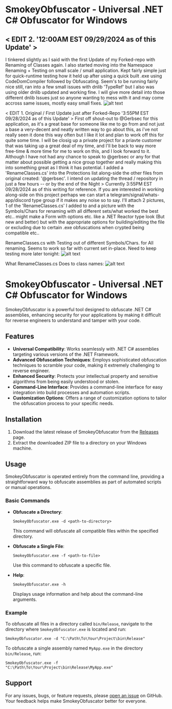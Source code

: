 # SmokeyObfuscator - Universal .NET C# Obfuscator for Windows

< EDIT 2. '12:00AM EST 09/29/2024 as of this Update' >
---------------------------------------------------
I tinkered slightly as I said with the first Update of my Forked-repo with Renaming of Classes again.
I also started moving into the Namespace Renaming + Testing on small scale / small application. 
Kept fairly simple just for quick-runtime testing how it held up after using a quick built .exe using CodeDomCompiler followed by Obfuscating.
Seem's to be running fairly nice still, ran into a few small issues with dnlib 'TypeRef' but I also was using older dnlib updated and working fine.
I will give more detail into those different dnlib Issues just so anyone wanting to mess with it and may come accross same issues, mostly easy small fixes.
![alt text](https://i.ibb.co/1bNjNQR/testedobfu-working.png)

< EDIT 1. Original / First Update just after Forked-Repo '3:55PM EST 09/28/2024 as of this Update' >
First off shout-out to @Gerbsec for this application, as it's a great base for someone like me to go from and not just a base a very-decent and neatly written way to go about this, as i've not really seen it done this way often but I like it lot and plan to work off this for quite some time. I will be closig up a private project for a priavte customer that was taking up a great deal of my time, and I'll be back to way more free-time & more time for me to work on this, and I look forward to it. Although I have not had any chance to speak to @gerbsec or any for that matter about possible getting a nice group together and really making this into something great as I think it has potential. I added a 'RenameClasses.cs' into the Protections list along-side the other files from original created: '@gerbsec'. I intend on updating the thread / repository in just a few hours -- or by the end of the Night > Currently 3:55PM EST 09/28/2024 as of this writing for reference. If you are interested in working along-side on this project perhaps we can start a telegram/signal/whats-app/discord type group if it makes any noise so to say. I'll attach 2 pictures, 1 of the 'RenameClasses.cs' I added to and a picture with the Symbols/Chars for renaming with all different sets/what worked the best etc.. might make a Form with options etc. like a .NET Reactor type look (But new and better) but with the appropriate options for building/editing the file or excluding due to certain .exe obfuscations when crypted being compatible etc..

RenameClasses.cs with Testing out of different Symbols/Chars. for All renaming.
Seems to work so far with current set in-place. Need to keep testing more later tonight:
![alt text](https://i.ibb.co/CvfDz2C/Screenshot-2024-09-28-160358.png)

What RenameClasses.cs Does to class names:
![alt text](https://i.ibb.co/Xk4wy5h/Screenshot-2024-09-28-154559.png)






# SmokeyObfuscator - Universal .NET C# Obfuscator for Windows

SmokeyObfuscator is a powerful tool designed to obfuscate .NET C# assemblies, enhancing security for your applications by making it difficult for reverse engineers to understand and tamper with your code.

## Features

- **Universal Compatibility**: Works seamlessly with .NET C# assemblies targeting various versions of the .NET Framework.
- **Advanced Obfuscation Techniques**: Employs sophisticated obfuscation techniques to scramble your code, making it extremely challenging to reverse engineer.
- **Enhanced Security**: Protects your intellectual property and sensitive algorithms from being easily understood or stolen.
- **Command-Line Interface**: Provides a command-line interface for easy integration into build processes and automation scripts.
- **Customization Options**: Offers a range of customization options to tailor the obfuscation process to your specific needs.

## Installation

1. Download the latest release of SmokeyObfuscator from the [Releases](https://github.com/gerbsec/SmokeyObfuscator/releases) page.
2. Extract the downloaded ZIP file to a directory on your Windows machine.

## Usage

SmokeyObfuscator is operated entirely from the command line, providing a straightforward way to obfuscate assemblies as part of automated scripts or manual operations.

### Basic Commands

- **Obfuscate a Directory**:
  ```
  SmokeyObfuscator.exe -d <path-to-directory>
  ```
  This command will obfuscate all compatible files within the specified directory.

- **Obfuscate a Single File**:
  ```
  SmokeyObfuscator.exe -f <path-to-file>
  ```
  Use this command to obfuscate a specific file.

- **Help**:
  ```
  SmokeyObfuscator.exe -h
  ```
  Displays usage information and help about the command-line arguments.

### Example

To obfuscate all files in a directory called `bin/Release`, navigate to the directory where `SmokeyObfuscator.exe` is located and run:
```
SmokeyObfuscator.exe -d "C:\Path\To\Your\Project\bin\Release"
```

To obfuscate a single assembly named `MyApp.exe` in the directory `bin/Release`, run:
```
SmokeyObfuscator.exe -f "C:\Path\To\Your\Project\bin\Release\MyApp.exe"
```

## Support

For any issues, bugs, or feature requests, please [open an issue](https://github.com/gerbsec/SmokeyObfuscator/issues) on GitHub. Your feedback helps make SmokeyObfuscator better for everyone.
